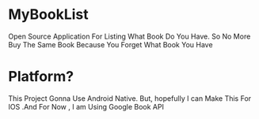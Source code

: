 # MyBookList
Open Source Application For Listing What Book Do You Have. So No More Buy The Same Book Because You Forget What Book You Have

# Platform?
This Project Gonna Use Android Native. But, hopefully I can Make This For IOS .And For Now , I am Using Google Book API
